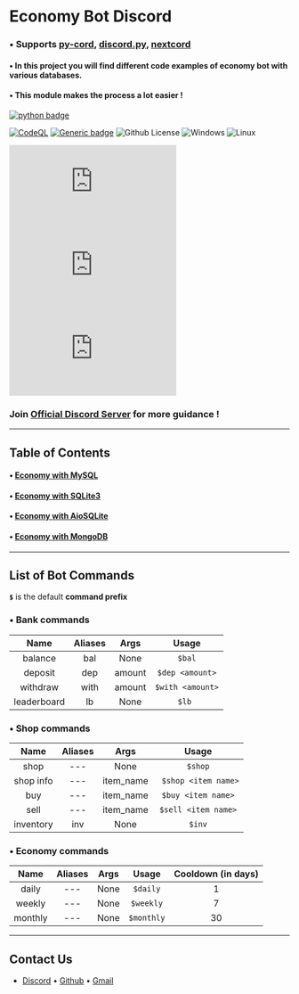 # Economy Bot Discord

### • Supports [py-cord](https://github.com/Pycord-Development/pycord), [discord.py](https://github.com/Rapptz/discord.py), [nextcord](https://github.com/nextcord/nextcord)

#### • In this project you will find different code examples of economy bot with various databases.

#### • This module makes the process a lot easier !

[![python badge](http://ForTheBadge.com/images/badges/made-with-python.svg)](https://www.python.org/ "Python")

[![CodeQL](https://github.com/Modern-Realm/economy-bot-discord.py/actions/workflows/codeql.yml/badge.svg)](https://github.com/Modern-Realm/economy-bot-discord.py/actions/workflows/codeql.yml)
[![Generic badge](https://img.shields.io/badge/Python-3.8-blue.svg)](https://www.python.org/)
![Github License](https://img.shields.io/badge/license-MIT-blue)
![Windows](https://img.shields.io/badge/os-windows-yellow)
![Linux](https://img.shields.io/badge/os-linux-yellow)

[![GitHub stars](https://img.shields.io/github/stars/Modern-Realm/economy-bot-discord.py?color=gold)](https://github.com/Modern-Realm/economy-bot-discord.py/stargazers)
[![GitHub forks](https://img.shields.io/github/forks/Modern-Realm/economy-bot-discord.py?color=%2332cd32)](https://github.com/Modern-Realm/economy-bot-discord.py/network)
[![GitHub issues](https://img.shields.io/github/issues/Modern-Realm/economy-bot-discord.py?color=orange)](https://github.com/Modern-Realm/economy-bot-discord.py/issues)

### Join [Official Discord Server](https://discord.gg/GVMWx5EaAN  "click to Join") for more guidance !

<hr/>

## Table of Contents

#### • [Economy with MySQL](https://github.com/Modern-Realm/economy-bot-discord.py/tree/main/economy%20with%20MYSQL)

#### • [Economy with SQLite3](https://github.com/Modern-Realm/economy-bot-discord.py/tree/main/economy%20with%20SQLITE3)

#### • [Economy with AioSQLite](https://github.com/Modern-Realm/economy-bot-discord.py/tree/main/economy%20with%20aiosqlite)

#### • [Economy with MongoDB](https://github.com/Modern-Realm/economy-bot-discord.py/tree/main/economy%20with%20mongoDB)

<hr/>

## List of Bot Commands

**`$`** is the default **command prefix**

### • Bank commands

|    Name     | Aliases |  Args  |      Usage       |
|:-----------:|:-------:|:------:|:----------------:|
|   balance   |   bal   |  None  |      `$bal`      |
|   deposit   |   dep   | amount | `$dep <amount>`  |
|  withdraw   |  with   | amount | `$with <amount>` |
| leaderboard |   lb    |  None  |      `$lb `      |

### • Shop commands

|   Name    | Aliases |   Args    |        Usage         |
|:---------:|:-------:|:---------:|:--------------------:|
|   shop    |   ---   |   None    |      ` $shop `       |
| shop info |   ---   | item_name | ` $shop <item name>` |
|    buy    |   ---   | item_name |  `$buy <item name>`  |
|   sell    |   ---   | item_name | `$sell <item name>`  |
| inventory |   inv   |   None    |        `$inv`        |

### • Economy commands

|  Name   | Aliases | Args |   Usage    | Cooldown (in days) |
|:-------:|:-------:|:----:|:----------:|:------------------:|
|  daily  |   ---   | None |  `$daily`  |         1          |
| weekly  |   ---   | None | `$weekly`  |         7          |
| monthly |   ---   | None | `$monthly` |         30         |

<hr/>

## Contact Us

- [Discord](https://discord.gg/GVMWx5EaAN) • [Github](https://github.com/skrphenix) • [Gmail](mailto:saikeerthan.keerthan.9@gmail.com)

